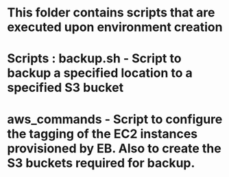 # This folder contains scripts that are executed upon environment creation

# Scripts : backup.sh - Script to backup a specified location to a specified S3 bucket
#           aws_commands - Script to configure the tagging of the EC2 instances provisioned by EB. Also to create the S3 buckets required for backup.